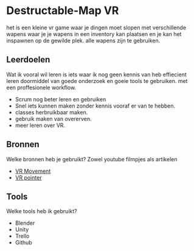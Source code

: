 # Destructable-Map VR
het is een kleine vr game waar je dingen moet slopen met verschillende wapens waar je je wapens in een inventory kan plaatsen en je kan het inspawnen op de gewilde plek. alle wapens zijn te gebruiken.


## Leerdoelen
Wat ik vooral wil leren is iets waar ik nog geen kennis van heb effiecient leren doormiddel van goede onderzoek en goeie tools te gebruiken.
met een proffesionele workflow.
- Scrum nog beter leren en gebruiken
- Snel iets kunnen maken zonder kennis vooraf er van te hebben.
- classes herbruikbaar maken.
- gebruik maken van overerven.
- meer leren over VR.

## Bronnen
Welke bronnen heb je gebruikt? Zowel youtube filmpjes als artikelen

- [VR Movement](https://www.youtube.com/watch?v=5NRTT8Tbmoc)
- [VR pointer](https://www.youtube.com/watch?v=rgTshoVCZVQ&t=251s)



## Tools
Welke tools heb ik gebruikt?

- Blender
- Unity
- Trello
- Github
